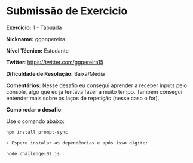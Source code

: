 # Submissão de Exercicio

**Exercicio:** 1 - Tabuada

**Nickname:** ggonpereira

**Nível Técnico:** Estudante

**Twitter**: https://twitter.com/ggpereira15

**Dificuldade de Resolução:** Baixa/Média

**Comentários:** Nesse desafio eu consegui aprender a receber inputs pelo console, algo que eu já tentava fazer a muito tempo. Também consegui entender mais sobre os laços de repetição (nesse caso o for).

**Como rodar o desafio**: 

Use o comando abaixo: 
```bash
npm install prompt-sync

> Espere instalar as dependências e após isso digite:

node challenge-02.js
```